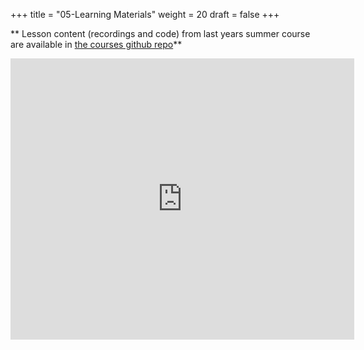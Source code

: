 +++
title = "05-Learning Materials"
weight = 20
draft = false
+++

** Lesson content (recordings and code) from last years summer course are available in [the courses github repo](https://github.com/krembilneuroinformatics/kcni-school-lessons)**

<iframe width="550" height="450" frameborder="0" style="border:0" src="https://www.google.com/maps/embed/v1/place?q=place_id:ChIJRwc978A0K4gRnYJazmtT2Og&key=AIzaSyCarwwzZW_5EE1Jnfn8MV--vjDbqGd9cO8" allowfullscreen></iframe>


